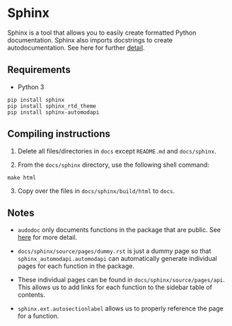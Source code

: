 
# Sphinx 

Sphinx is a tool that allows you to easily create formatted Python documentation. Sphinx also imports docstrings to create autodocumentation. See here for further [detail](http://www.sphinx-doc.org/en/master/).

Requirements
------------
- Python 3

```
pip install sphinx
pip install sphinx_rtd_theme
pip install sphinx-automodapi
```

Compiling instructions
----------------------
1. Delete all files/directories in `docs` except `README.md` and `docs/sphinx`.

2. From the `docs/sphinx` directory, use the following shell command:

```
make html
```

3. Copy over the files in `docs/sphinx/build/html` to `docs`.

Notes
-----
- `audodoc` only documents functions in the package that are public. See [here](https://www.sphinx-doc.org/en/master/usage/extensions/autodoc.html) for more detail.

- `docs/sphinx/source/pages/dummy.rst` is just a dummy page so that `sphinx_automodapi.automodapi` can automatically generate individual pages for each function in the package.
- These individual pages can be found in `docs/sphinx/source/pages/api`. This allows us to add links for each function to the sidebar table of contents.
- `sphinx.ext.autosectionlabel` allows us to properly reference the page for a function.
